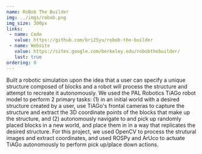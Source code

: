 ```yaml
---
name: RoBob The Builder
img: ../imgs/robob.png
img_size: 300px
links:
 - name: Code
   value: https://github.com/bri25yu/robob-the-builder
 - name: Website
   value: https://sites.google.com/berkeley.edu/robobthebuilder/
   last: true
ordering: 0
---
```

Built a robotic simulation upon the idea that a user can specify a unique structure composed of blocks and a robot will process
the structure and attempt to recreate it autonomously. We used the PAL Robotics TiAGo robot model to perform 2 primary tasks: 
(1) in an initial world with a desired structure created by a user, use TiAGo's frontal cameras to capture the structure and extract
the 3D coordinate points of the blocks that make up the structure, and (2) autonomously navigate to and pick up randomly placed blocks in a new world, and place them in in a way that replicates the desired structure.
For this project, we used OpenCV to process the strutural images and extract coordinates, and used ROSPy and ArUco to actuate TiAGo autonomously to perform pick up/place down actions. 
